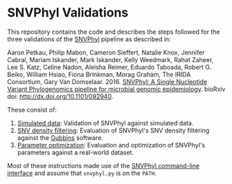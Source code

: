 SNVPhyl Validations
===================

This repository contains the code and describes the steps followed for the three validations of the [SNVPhyl](http://snvphyl.readthedocs.io) pipeline as described in:

Aaron Petkau, Philip Mabon, Cameron Sieffert, Natalie Knox, Jennifer Cabral, Mariam Iskander, Mark Iskander, Kelly Weedmark, Rahat Zaheer, Lee S. Katz, Celine Nadon, Aleisha Reimer, Eduardo Taboada, Robert G. Beiko, William Hsiao, Fiona Brinkman, Morag Graham, The IRIDA Consortium, Gary Van Domselaar. 2016. [SNVPhyl: A Single Nucleotide Variant Phylogenomics pipeline for microbial genomic epidemiology](http://biorxiv.org/content/early/2016/12/10/092940). bioRxiv doi: http://dx.doi.org/10.1101/092940.

These consist of:

1. [Simulated data](README-simulations.md): Validation of SNVPhyl against simulated data.
2. [SNV density filtering](snv-density-filtering/README.md): Evaluation of SNVPhyl's SNV density filtering against the [Gubbins](https://github.com/sanger-pathogens/gubbins) software.
3. [Parameter optimization](salmonella_heidelberg/README.md): Evaluation and optimization of SNVPhyl's parameters against a real-world dataset.


Most of these instructions made use of the [SNVPhyl command-line interface](https://github.com/phac-nml/snvphyl-galaxy-cli) and assume that `snvphyl.py` is on the `PATH`.
